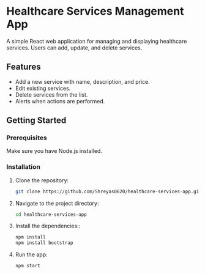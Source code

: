 # Healthcare Services Management App

A simple React web application for managing and displaying healthcare services. Users can add, update, and delete services.

## Features

- Add a new service with name, description, and price.
- Edit existing services.
- Delete services from the list.
- Alerts when actions are performed.

## Getting Started

### Prerequisites

Make sure you have Node.js installed.

### Installation

1. Clone the repository:
   ```bash
   git clone https://github.com/Shreyas0620/healthcare-services-app.git

2. Navigate to the project directory:
   ```bash
   cd healthcare-services-app

3. Install the dependencies::
   ```bash
   npm install
   npm install bootstrap

3. Run the app:
   ```bash
   npm start
